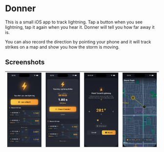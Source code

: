 #  Donner

This is a small iOS app to track lightning. Tap a button when you see lightning, tap it again when you hear it. Donner will tell you how far away it is.

You can also record the direction by pointing your phone and it will track strikes on a map and show you how the storm is moving.

## Screenshots

| ![Strikelist](Screenshots/1.png) | ![Recording](Screenshots/2.png) | ![Heading](Screenshots/3.png) | ![Map](Screenshots/4.png) |
|---|---|---|---|
